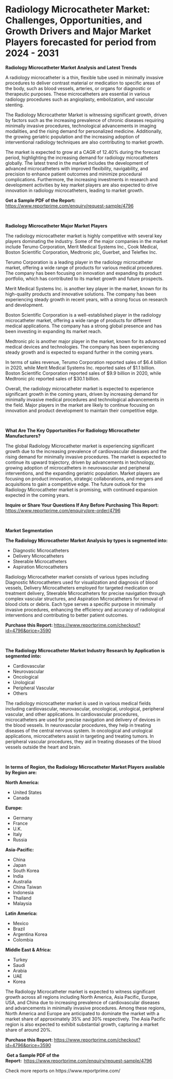 <p><h1>Radiology Microcatheter Market: Challenges, Opportunities, and Growth Drivers and Major Market Players forecasted for period from 2024 - 2031</h1></p><p><strong>Radiology Microcatheter Market Analysis and Latest Trends</strong></p>
<p><p>A radiology microcatheter is a thin, flexible tube used in minimally invasive procedures to deliver contrast material or medication to specific areas of the body, such as blood vessels, arteries, or organs for diagnostic or therapeutic purposes. These microcatheters are essential in various radiology procedures such as angioplasty, embolization, and vascular stenting.</p><p>The Radiology Microcatheter Market is witnessing significant growth, driven by factors such as the increasing prevalence of chronic diseases requiring minimally invasive procedures, technological advancements in imaging modalities, and the rising demand for personalized medicine. Additionally, the growing geriatric population and the increasing adoption of interventional radiology techniques are also contributing to market growth.</p><p>The market is expected to grow at a CAGR of 12.40% during the forecast period, highlighting the increasing demand for radiology microcatheters globally. The latest trend in the market includes the development of advanced microcatheters with improved flexibility, navigability, and precision to enhance patient outcomes and minimize procedural complications. Furthermore, the increasing investments in research and development activities by key market players are also expected to drive innovation in radiology microcatheters, leading to market growth.</p></p>
<p><strong>Get a Sample PDF of the Report:&nbsp;</strong> <a href="https://www.reportprime.com/enquiry/request-sample/4796">https://www.reportprime.com/enquiry/request-sample/4796</a></p>
<p>&nbsp;</p>
<p><strong>Radiology Microcatheter Major Market Players</strong></p>
<p><p>The radiology microcatheter market is highly competitive with several key players dominating the industry. Some of the major companies in the market include Terumo Corporation, Merit Medical Systems Inc., Cook Medical, Boston Scientific Corporation, Medtronic plc, Guerbet, and Teleflex Inc.</p><p>Terumo Corporation is a leading player in the radiology microcatheter market, offering a wide range of products for various medical procedures. The company has been focusing on innovation and expanding its product portfolio, which has contributed to its market growth and future prospects.</p><p>Merit Medical Systems Inc. is another key player in the market, known for its high-quality products and innovative solutions. The company has been experiencing steady growth in recent years, with a strong focus on research and development.</p><p>Boston Scientific Corporation is a well-established player in the radiology microcatheter market, offering a wide range of products for different medical applications. The company has a strong global presence and has been investing in expanding its market reach.</p><p>Medtronic plc is another major player in the market, known for its advanced medical devices and technologies. The company has been experiencing steady growth and is expected to expand further in the coming years.</p><p>In terms of sales revenue, Terumo Corporation reported sales of $6.4 billion in 2020, while Merit Medical Systems Inc. reported sales of $1.1 billion. Boston Scientific Corporation reported sales of $9.9 billion in 2020, while Medtronic plc reported sales of $30.1 billion.</p><p>Overall, the radiology microcatheter market is expected to experience significant growth in the coming years, driven by increasing demand for minimally invasive medical procedures and technological advancements in the field. Major players in the market are likely to continue focusing on innovation and product development to maintain their competitive edge.</p></p>
<p>&nbsp;</p>
<p><strong>What Are The Key Opportunities For Radiology Microcatheter Manufacturers?</strong></p>
<p><p>The global Radiology Microcatheter market is experiencing significant growth due to the increasing prevalence of cardiovascular diseases and the rising demand for minimally invasive procedures. The market is expected to continue its upward trajectory, driven by advancements in technology, growing adoption of microcatheters in neurovascular and peripheral interventions, and the expanding geriatric population. Market players are focusing on product innovation, strategic collaborations, and mergers and acquisitions to gain a competitive edge. The future outlook for the Radiology Microcatheter market is promising, with continued expansion expected in the coming years.</p></p>
<p><strong>Inquire or Share Your Questions If Any Before Purchasing This Report:</strong> <a href="https://www.reportprime.com/enquiry/pre-order/4796">https://www.reportprime.com/enquiry/pre-order/4796</a></p>
<p>&nbsp;</p>
<p><strong>Market Segmentation</strong></p>
<p><strong>The Radiology Microcatheter Market Analysis by types is segmented into:</strong></p>
<p><ul><li>Diagnostic Microcatheters</li><li>Delivery Microcatheters</li><li>Steerable Microcatheters</li><li>Aspiration Microcatheters</li></ul></p>
<p><p>Radiology Microcatheter market consists of various types including Diagnostic Microcatheters used for visualization and diagnosis of blood vessels, Delivery Microcatheters employed for targeted medication or treatment delivery, Steerable Microcatheters for precise navigation through complex vascular structures, and Aspiration Microcatheters for removal of blood clots or debris. Each type serves a specific purpose in minimally invasive procedures, enhancing the efficiency and accuracy of radiological interventions and contributing to better patient outcomes.</p></p>
<p><strong>Purchase this Report:&nbsp;</strong><a href="https://www.reportprime.com/checkout?id=4796&price=3590">https://www.reportprime.com/checkout?id=4796&price=3590</a></p>
<p>&nbsp;</p>
<p><strong>The Radiology Microcatheter Market Industry Research by Application is segmented into:</strong></p>
<p><ul><li>Cardiovascular</li><li>Neurovascular</li><li>Oncological</li><li>Urological</li><li>Peripheral Vascular</li><li>Others</li></ul></p>
<p><p>The radiology microcatheter market is used in various medical fields including cardiovascular, neurovascular, oncological, urological, peripheral vascular, and other applications. In cardiovascular procedures, microcatheters are used for precise navigation and delivery of devices in the blood vessels. In neurovascular procedures, they help in treating diseases of the central nervous system. In oncological and urological applications, microcatheters assist in targeting and treating tumors. In peripheral vascular procedures, they aid in treating diseases of the blood vessels outside the heart and brain.</p></p>
<p>&nbsp;</p>
<p><strong>In terms of Region, the Radiology Microcatheter Market Players available by Region are:</strong></p>
<p>
    <p> <strong> North America: </strong>
        <ul>
            <li>United States</li>
            <li>Canada</li>
        </ul>
        </p> 
    <p> <strong> Europe: </strong>
        <ul>
            <li>Germany</li>
            <li>France</li>
            <li>U.K.</li>
            <li>Italy</li>
            <li>Russia</li>
        </ul>
        </p> 
    <p> <strong> Asia-Pacific: </strong>
        <ul>
            <li>China</li>
            <li>Japan</li>
            <li>South Korea</li>
            <li>India</li>
            <li>Australia</li>
            <li>China Taiwan</li>
            <li>Indonesia</li>
            <li>Thailand</li>
            <li>Malaysia</li>
        </ul>
        </p> 
    <p> <strong> Latin America: </strong>
        <ul>
            <li>Mexico</li>
            <li>Brazil</li>
            <li>Argentina Korea</li>
            <li>Colombia</li>
        </ul>
        </p> 
    <p> <strong> Middle East & Africa: </strong>
        <ul>
            <li>Turkey</li>
            <li>Saudi</li>
            <li>Arabia</li>
            <li>UAE</li>
            <li>Korea</li>
        </ul>
    </p>
    </p>
<p><p>The Radiology Microcatheter market is expected to witness significant growth across all regions including North America, Asia Pacific, Europe, USA, and China due to increasing prevalence of cardiovascular diseases and advancements in minimally invasive procedures. Among these regions, North America and Europe are anticipated to dominate the market with a market share of approximately 35% and 30% respectively. The Asia Pacific region is also expected to exhibit substantial growth, capturing a market share of around 20%.</p></p>
<p><strong>Purchase this Report: </strong><a href="https://www.reportprime.com/checkout?id=4796&price=3590">https://www.reportprime.com/checkout?id=4796&price=3590</a></p>
<p>&nbsp;<strong>Get a Sample PDF of the Report:&nbsp;&nbsp;</strong><a href="https://www.reportprime.com/enquiry/request-sample/4796">https://www.reportprime.com/enquiry/request-sample/4796</a></p>
<p><strong></strong></p>
<p>Check more reports on https://www.reportprime.com/</p>